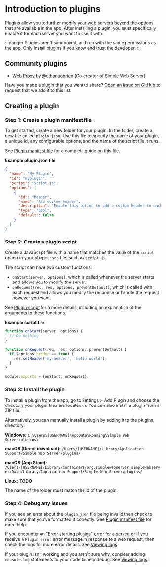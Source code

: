 # Introduction to plugins

Plugins allow you to further modify your web servers beyond the options that are available in the app. After installing a plugin, you must specifically enable it for each server you want to use it with.

:::danger
Plugins aren't sandboxed, and run with the same permissions as the app. Only install plugins if you know and trust the developer.
:::

## Community plugins

- [Web Proxy](https://github.com/ethanaobrien/web-proxy) by [@ethanaobrien](https://github.com/ethanaobrien) (Co-creator of Simple Web Server)

Have you made a plugin that you want to share? [Open an issue on GitHub](https://github.com/terreng/simple-web-server/issues) to request that we add it to this list.

## Creating a plugin

### Step 1: Create a plugin manifest file

To get started, create a new folder for your plugin. In the folder, create a new file called `plugin.json`. Use this file to specify the name of your plugin, a unique id, any configurable options, and the name of the script file it runs.

See [Plugin manifest file](/docs/plugin%20manifest%20file.md) for a complete guide on this file.

**Example plugin.json file**

```json
{
  "name": "My Plugin",
  "id": "myplugin",
  "script": "script.js",
  "options": [
    {
      "id": "header",
      "name": "Add custom header",
      "description": "Enable this option to add a custom header to each response",
      "type": "bool",
      "default": false
    }
  ]
}
```

### Step 2: Create a plugin script

Create a JavaScript file with a name that matches the value of the `script` option in your `plugin.json` file, such as `script.js`.

The script can have two custom functions:
- `onStart(server, options)`, which is called whenever the server starts and allows you to modify the server.
- `onRequest(req, res, options, preventDefault)`, which is called with each request and allows you modify the response or handle the request however you want.

See [Plugin script](/docs/plugin%20script.md) for a more details, including an explanation of the arguments to these functions.

**Example script file**

```javascript
function onStart(server, options) {
  // Do nothing
}

function onRequest(req, res, options, preventDefault) {
  if (options.header == true) {
    res.setHeader('my-header', 'hello world');
  }
}

module.exports = {onStart, onRequest};
```

### Step 3: Install the plugin

To install a plugin from the app, go to Settings > Add Plugin and choose the directory your plugin files are located in. You can also install a plugin from a ZIP file.

Alternatively, you can manually install a plugin by adding it to the plugins directory:

**Windows:** `C:\Users\[USERNAME]\AppData\Roaming\Simple Web Server\plugins\`

**macOS (Direct download):** `/Users/[USERNAME]/Library/Application Support/Simple Web Server/plugins/`

**macOS (App Store):** `/Users/[USERNAME]/Library/Containers/org.simplewebserver.simplewebserver/Data/Library/Application Support/Simple Web Server/plugins/`

**Linux:** **TODO**

The name of the folder must match the id of the plugin.

### Step 4: Debug any issues

If you see an error about the `plugin.json` file being invalid then check to make sure that you've formatted it correctly. See [Plugin manifest file](/docs/plugin%20manifest%20file.md) for more help.

If you encounter an "Error starting plugins" error for a server, or if you receive a `Plugin error` error message in response to a web request, then check the logs for more error details. See [Viewing logs](logs.md).

If your plugin isn't working and you aren't sure why, consider adding `console.log` statements to your code to help debug. See [Viewing logs](logs.md).
